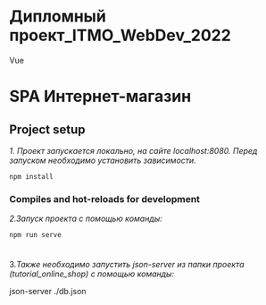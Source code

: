 # Дипломный проект_ITMO_WebDev_2022
Vue
# SPA Интернет-магазин

## Project setup

_1. Проект запускается локально, на сайте localhost:8080. 
Перед запуском необходимо установить зависимости._
```
npm install
```

### Compiles and hot-reloads for development

_2.Запуск проекта с помощью команды:_
```
npm run serve


```
###
3._Также необходимо запустить json-server из папки проекта (tutorial_online_shop)
с помощью команды:_

json-server ./db.json
